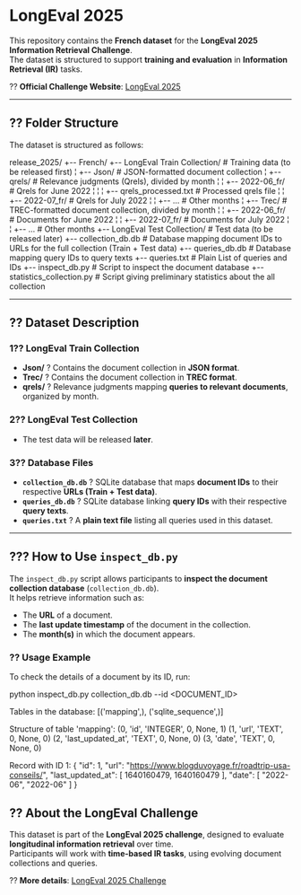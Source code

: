 # LongEval 2025 

This repository contains the **French dataset** for the **LongEval 2025 Information Retrieval Challenge**.  
The dataset is structured to support **training and evaluation** in **Information Retrieval (IR)** tasks.

?? **Official Challenge Website**: [LongEval 2025](https://clef-longeval.github.io/)

---

## ?? Folder Structure  

The dataset is structured as follows:

release_2025/
+-- French/
    +-- LongEval Train Collection/   # Training data (to be released first)
    ¦   +-- Json/                    # JSON-formatted document collection
    ¦   +-- qrels/                   # Relevance judgments (Qrels), divided by month
    ¦   ¦   +-- 2022-06_fr/          # Qrels for June 2022
    ¦   ¦   ¦   +-- qrels_processed.txt  # Processed qrels file
    ¦   ¦   +-- 2022-07_fr/          # Qrels for July 2022
    ¦   ¦   +-- ...                  # Other months
    ¦   +-- Trec/                    # TREC-formatted document collection, divided by month
    ¦   ¦   +-- 2022-06_fr/          # Documents for June 2022
    ¦   ¦   +-- 2022-07_fr/          # Documents for July 2022
    ¦   ¦   +-- ...                  # Other months
    +-- LongEval Test Collection/    # Test data (to be released later)
    +-- collection_db.db             # Database mapping document IDs to URLs for the full collection (Train + Test data)
    +-- queries_db.db                # Database mapping query IDs to query texts
    +-- queries.txt                  # Plain List of queries and IDs
    +-- inspect_db.py                # Script to inspect the document database
    +-- statistics_collection.py     # Script giving preliminary statistics about the all collection


---

## ?? Dataset Description  

### **1?? LongEval Train Collection**
- **Json/** ? Contains the document collection in **JSON format**.
- **Trec/** ? Contains the document collection in **TREC format**.
- **qrels/** ? Relevance judgments mapping **queries to relevant documents**, organized by month.

### **2?? LongEval Test Collection**
- The test data will be released **later**.

### **3?? Database Files**
- **`collection_db.db`** ? SQLite database that maps **document IDs** to their respective **URLs (Train + Test data)**.
- **`queries_db.db`** ? SQLite database linking **query IDs** with their respective **query texts**.
- **`queries.txt`** ? A **plain text file** listing all queries used in this dataset.

---

## ??? How to Use `inspect_db.py`

The `inspect_db.py` script allows participants to **inspect the document collection database** (`collection_db.db`).  
It helps retrieve information such as:
- The **URL** of a document.
- The **last update timestamp** of the document in the collection.
- The **month(s)** in which the document appears.

### ?? **Usage Example**

To check the details of a document by its ID, run:

python inspect_db.py collection_db.db --id <DOCUMENT_ID>

Tables in the database: [('mapping',), ('sqlite_sequence',)]

Structure of table 'mapping':
(0, 'id', 'INTEGER', 0, None, 1)
(1, 'url', 'TEXT', 0, None, 0)
(2, 'last_updated_at', 'TEXT', 0, None, 0)
(3, 'date', 'TEXT', 0, None, 0)

Record with ID 1:
{
    "id": 1,
    "url": "https://www.blogduvoyage.fr/roadtrip-usa-conseils/",
    "last_updated_at": [
        1640160479,
        1640160479
    ],
    "date": [
        "2022-06",
        "2022-06"
    ]
}


## ?? About the LongEval Challenge  

This dataset is part of the **LongEval 2025 challenge**, designed to evaluate **longitudinal information retrieval** over time.  
Participants will work with **time-based IR tasks**, using evolving document collections and queries.

?? **More details**: [LongEval 2025 Challenge](https://clef-longeval.github.io/)
